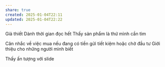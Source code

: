 ```yaml
---
share: true
created: 2025-01-04T22:11
updated: 2025-01-04T22:22
---
```

Giả thiết
Dành thời gian đọc hết
Thấy sản phẩm là thứ mình cần tìm

Cân nhắc về việc mua nếu đang có tiền gửi tiết kiệm hoặc chờ đầu tư 
Giới thiệu cho những người mình biết

Thấy ấn tượng với slide 
